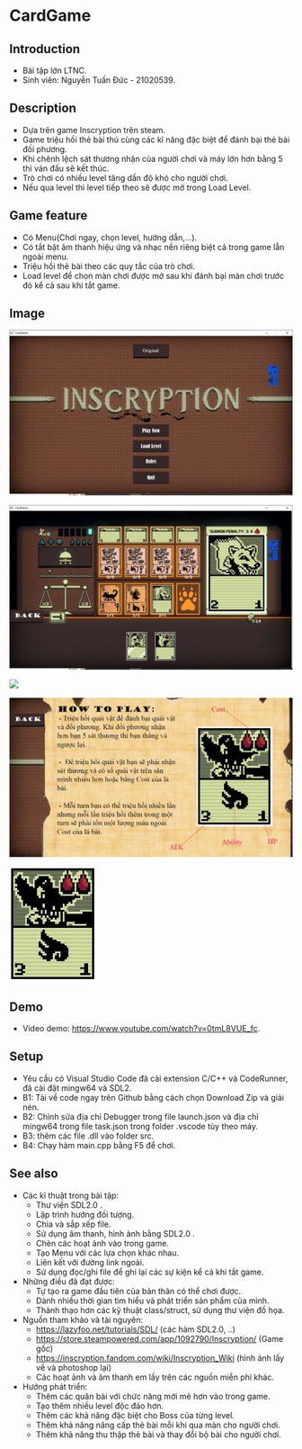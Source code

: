 # CardGame
## Introduction
  - Bài tập lớn LTNC.
  - Sinh viên: Nguyễn Tuấn Đức - 21020539.

## Description
  - Dựa trên game Inscryption trên steam.
  - Game triệu hồi thẻ bài thú cùng các kĩ năng đặc biệt để đánh bại thẻ bài đối phương.
  - Khi chênh lệch sát thương nhận của người chơi và máy lớn hơn bằng 5 thì ván đấu sẽ kết thúc.
  - Trò chơi có nhiều level tăng dần độ khó cho người chơi.
  - Nếu qua level thì level tiếp theo sẽ được mở trong Load Level.

## Game feature
  - Có Menu(Chơi ngay, chọn level, hướng dẫn,...).
  - Có tắt bật âm thanh hiệu ứng và nhạc nền riêng biệt cả trong game lẫn ngoài menu.
  - Triệu hồi thẻ bài theo các quy tắc của trò chơi.
  - Load level để chọn màn chơi được mở sau khi đánh bại màn chơi trước đó kể cả sau khi tắt game.

## Image
![](res/gfx/ReadmeImage/IGmenu.png)

![](res/gfx/ReadmeImage/IGplay.png)

![](res/gfx/ReameImage/IGlevelSelect.png)

![](res/gfx/IGinstruction.jpg)

![](res/gfx/Hawk.jpg)

## Demo
  - Video demo: https://www.youtube.com/watch?v=0tmL8VUE_fc.

## Setup
  - Yêu cầu có Visual Studio Code đã cài extension C/C++ và CodeRunner, đã cài đặt mingw64 và SDL2.
  - B1: Tải về code ngay trên Github bằng cách chọn Download Zip và giải nén.
  - B2: Chỉnh sửa địa chỉ Debugger trong file launch.json và địa chỉ mingw64 trong file task.json trong folder .vscode tùy theo máy.
  - B3: thêm các file .dll vào folder src.
  - B4: Chạy hàm main.cpp bằng F5 để chơi.

## See also
+ Các kĩ thuật trong bài tập:
  - Thư viện SDL2.0 .
  - Lập trình hướng đối tượng.
  - Chia và sắp xếp file.
  - Sử dụng âm thanh, hình ảnh bằng SDL2.0 .
  - Chèn các hoạt ảnh vào trong game.
  - Tạo Menu với các lựa chọn khác nhau.
  - Liên kết với đường link ngoài.
  - Sử dụng đọc/ghi file để ghi lại các sự kiện kể cả khi tắt game.
+ Những điều đã đạt được:
  - Tự tạo ra game đầu tiên của bản thân có thể chơi được.
  - Dành nhiều thời gian tìm hiểu và phát triển sản phẩm của mình.
  - Thành thạo hơn các kỹ thuật class/struct, sử dụng thư viện đồ họa.
+ Nguồn tham khảo và tài nguyên:
  - https://lazyfoo.net/tutorials/SDL/ (các hàm SDL2.0, ..)
  - https://store.steampowered.com/app/1092790/Inscryption/ (Game gốc)
  - https://inscryption.fandom.com/wiki/Inscryption_Wiki (hình ảnh lấy về và photoshop lại)
  - Các hoạt ảnh và âm thanh em lấy trên các nguồn miễn phí khác.
+ Hướng phát triển:
  - Thêm các quân bài với chức năng mới mẻ hơn vào trong game.
  - Tạo thêm nhiều level độc đáo hơn.
  - Thêm các khả năng đặc biệt cho Boss của từng level.
  - Thêm khả năng nâng cấp thẻ bài mỗi khi qua màn cho người chơi.
  - Thêm khả năng thu thập thẻ bài và thay đổi bộ bài cho người chơi.
